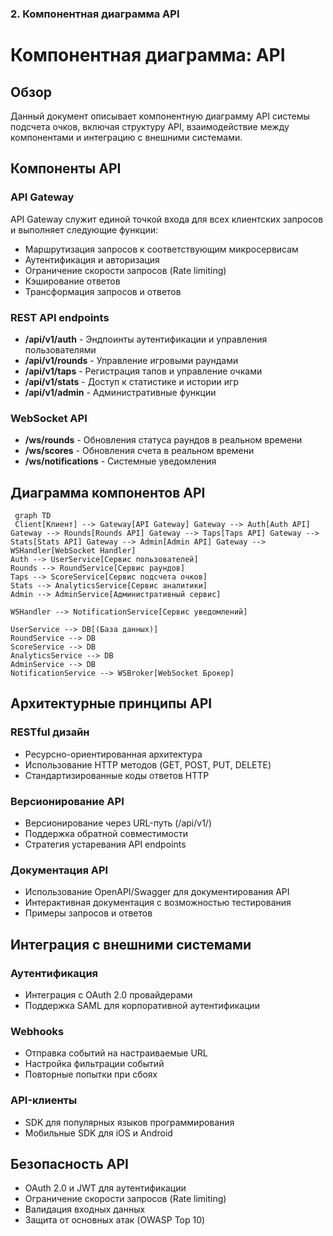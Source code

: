 ### 2. Компонентная диаграмма API

# Компонентная диаграмма: API

## Обзор

Данный документ описывает компонентную диаграмму API системы подсчета очков, включая структуру API, взаимодействие между компонентами и интеграцию с внешними системами.

## Компоненты API

### API Gateway

API Gateway служит единой точкой входа для всех клиентских запросов и выполняет следующие функции:
- Маршрутизация запросов к соответствующим микросервисам
- Аутентификация и авторизация
- Ограничение скорости запросов (Rate limiting)
- Кэширование ответов
- Трансформация запросов и ответов

### REST API endpoints

- **/api/v1/auth** - Эндпоинты аутентификации и управления пользователями
- **/api/v1/rounds** - Управление игровыми раундами
- **/api/v1/taps** - Регистрация тапов и управление очками
- **/api/v1/stats** - Доступ к статистике и истории игр
- **/api/v1/admin** - Административные функции

### WebSocket API

- **/ws/rounds** - Обновления статуса раундов в реальном времени
- **/ws/scores** - Обновления счета в реальном времени
- **/ws/notifications** - Системные уведомления

## Диаграмма компонентов API
```mermaid
 graph TD 
 Client[Клиент] --> Gateway[API Gateway] Gateway --> Auth[Auth API] Gateway --> Rounds[Rounds API] Gateway --> Taps[Taps API] Gateway --> Stats[Stats API] Gateway --> Admin[Admin API] Gateway --> WSHandler[WebSocket Handler]
Auth --> UserService[Сервис пользователей]
Rounds --> RoundService[Сервис раундов]
Taps --> ScoreService[Сервис подсчета очков]
Stats --> AnalyticsService[Сервис аналитики]
Admin --> AdminService[Административный сервис]

WSHandler --> NotificationService[Сервис уведомлений]

UserService --> DB[(База данных)]
RoundService --> DB
ScoreService --> DB
AnalyticsService --> DB
AdminService --> DB
NotificationService --> WSBroker[WebSocket Брокер]
``` 

## Архитектурные принципы API

### RESTful дизайн
- Ресурсно-ориентированная архитектура
- Использование HTTP методов (GET, POST, PUT, DELETE)
- Стандартизированные коды ответов HTTP

### Версионирование API
- Версионирование через URL-путь (/api/v1/)
- Поддержка обратной совместимости
- Стратегия устаревания API endpoints

### Документация API
- Использование OpenAPI/Swagger для документирования API
- Интерактивная документация с возможностью тестирования
- Примеры запросов и ответов

## Интеграция с внешними системами

### Аутентификация
- Интеграция с OAuth 2.0 провайдерами
- Поддержка SAML для корпоративной аутентификации

### Webhooks
- Отправка событий на настраиваемые URL
- Настройка фильтрации событий
- Повторные попытки при сбоях

### API-клиенты
- SDK для популярных языков программирования
- Мобильные SDK для iOS и Android

## Безопасность API

- OAuth 2.0 и JWT для аутентификации
- Ограничение скорости запросов (Rate limiting)
- Валидация входных данных
- Защита от основных атак (OWASP Top 10)
```
